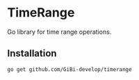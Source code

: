 # TimeRange
Go library for time range operations.

## Installation
```bash
go get github.com/GiBi-develop/timerange
